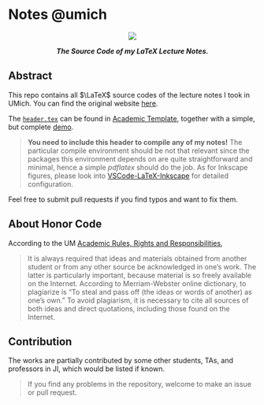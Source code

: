 # Notes @umich

<p align="center">
	<img src="https://github.com/sleepymalc/Notes/blob/main/preview.png"/>
</p>

<p align="center"><b><i>
	The Source Code of my LaTeX Lecture Notes.
</i></b></p>

## Abstract

This repo contains all $\LaTeX$ source codes of the lecture notes I took in UMich. You can find the original website [here](https://www.pbb.wtf/posts/Notes).

The [`header.tex`](https://github.com/sleepymalc/Academic-Template/blob/main/Notes/header.tex) can be found in [Academic Template](https://github.com/sleepymalc/Academic-Template), together with a simple, but complete [demo](https://github.com/sleepymalc/Academic-Template/tree/main/Notes/master.pdf).
> **You need to include this header to compile any of my notes!** The particular compile environment should be not that relevant since the packages this environment depends on are quite straightforward and minimal, hence a simple *pdflatex* should do the job. As for Inkscape figures, please look into [VSCode-LaTeX-Inkscape](https://github.com/sleepymalc/VSCode-LaTeX-Inkscape) for detailed configuration.

Feel free to submit pull requests if you find typos and want to fix them.

## About Honor Code

According to the UM [Academic Rules, Rights and Responsibilities](https://bulletin.engin.umich.edu/rules/),

> It is always required that ideas and materials obtained from another student or from any other source be acknowledged in one’s work. The latter is particularly important, because material is so freely available on the Internet. According to Merriam-Webster online dictionary, to plagiarize is “To steal and pass off (the ideas or words of another) as one’s own.” To avoid plagiarism, it is necessary to cite all sources of both ideas and direct quotations, including those found on the Internet.

## Contribution

The works are partially contributed by some other students, TAs, and professors in JI, which would be listed if known.
> If you find any problems in the repository, welcome to make an issue or pull request.
